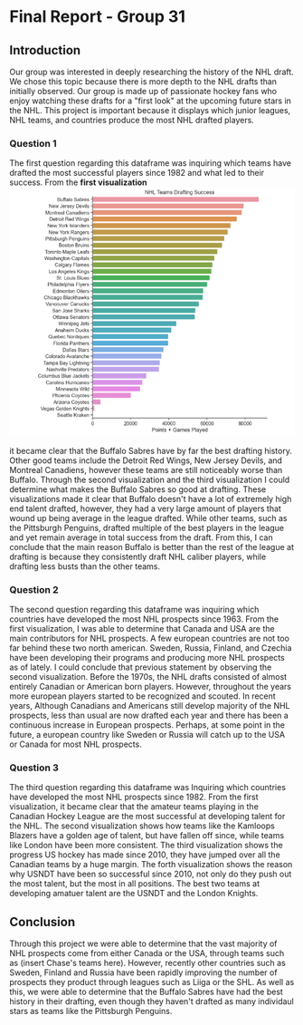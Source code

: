 # Final Report - Group 31

## Introduction

Our group was interested in deeply researching the history of the NHL draft. We chose this topic because there is more depth to the NHL drafts than initially observed. Our group is made up of passionate hockey fans who enjoy watching these drafts for a "first look" at the upcoming future stars in the NHL. This project is important because it displays which junior leagues, NHL teams, and countries produce the most NHL drafted players.

### Question 1
The first question regarding this dataframe was inquiring which teams have drafted the most successful players since 1982 and what led to their success. From the **first visualization**
  ![first visualization](./images/Analysis1Plot1.png) 

it became clear that the Buffalo Sabres have by far the best drafting history. Other good teams include the Detroit Red Wings, New Jersey Devils, and Montreal Canadiens, however these teams are still noticeably worse than Buffalo. Through the  second visualization  and the  third visualization  I could determine what makes the Buffalo Sabres so good at drafting. These visualizations made it clear that Buffalo doesn't have a lot of extremely high end talent drafted, however, they had a very large amount of players that wound up being average in the league drafted. While other teams, such as the Pittsburgh Penguins, drafted multiple of the best players in the league and yet remain average in total success from the draft. From this, I can conclude that the main reason Buffalo is better than the rest of the league at drafting is because they consistently draft NHL caliber players, while drafting less busts than the other teams.

### Question 2 
The second question regarding this dataframe was inquiring which countries have developed the most NHL prospects since 1963. From the first visualization, I was able to determine that Canada and USA are the main contributors for NHL prospects. A few european countries are not too far behind these two north american. Sweden, Russia, Finland, and Czechia have been developing their programs and producing more NHL prospects as of lately. I could conclude that previous statement by observing the second visualization. Before the 1970s, the NHL drafts consisted of almost entirely Canadian or American born players. However, throughout the years more european players started to be recognized and scouted. In recent years, Although Canadians and Americans still develop majority of the NHL prospects, less than usual are now drafted each year and there has been a continuous increase in European prospects. Perhaps, at some point in the future, a european country like Sweden or Russia will catch up to the USA or Canada for most NHL prospects.

### Question 3 
The third question regarding this dataframe was Inquiring which countries have developed the most NHL prospects since 1982.  From the first visualization, it became clear that the amateur teams playing in the Canadian Hockey League are the most successful at developing talent for the NHL. The second visualization shows how teams like the Kamloops Blazers have a golden age of talent, but have fallen off since, while teams like London have been more consistent. The third visualization shows the progress US hockey has made since 2010, they have jumped over all the Canadian teams by a huge margin. The forth visualization shows the reason why USNDT have been so successful since 2010, not only do they push out the most talent, but the most in all positions. The best two teams at developing amatuer talent are the USNDT and the London Knights. 

## Conclusion

Through this project we were able to determine that the vast majority of NHL prospects come from either Canada or the USA, through teams such as (insert Chase's teams here). However, recently other countries such as Sweden, Finland and Russia have been rapidly improving the number of prospects they product through leagues such as Liiga or the SHL. As well as this, we were able to determine that the Buffalo Sabres have had the best history in their drafting, even though they haven't drafted as many individaul stars as teams like the Pittsburgh Penguins.
